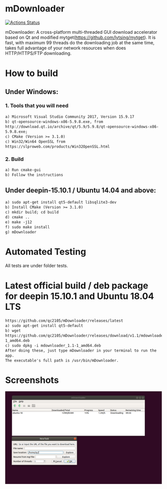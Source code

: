 # mDownloader

[![Actions Status](https://github.com/qc2105/mDownloader/workflows/CI/badge.svg)](https://github.com/qc2105/mDownloader/actions)

mDownloader: A cross-platform multi-threaded GUI download accelerator based on Qt and modified mytget(https://github.com/lytsing/mytget).
It is fast, with maximum 99 threads do the downloading job at the same time, takes full advantage of your network resources when does HTTP/HTTPS/FTP downloading. 


# How to build

## Under Windows:

### 1. Tools that you will need

	a) Microsoft Visual Studio Community 2017, Version 15.9.17
	b) qt-opensource-windows-x86-5.9.8.exe, from http://download.qt.io/archive/qt/5.9/5.9.8/qt-opensource-windows-x86-5.9.8.exe;
	c) CMake (Version >= 3.1.0)
	c) Win32/Win64 OpenSSL from https://slproweb.com/products/Win32OpenSSL.html

### 2. Build

	a) Run cmake-gui
	b) Follow the instructions

## Under deepin-15.10.1 / Ubuntu 14.04 and above:

 	a) sudo apt-get install qt5-default libsqlite3-dev
	b) Install CMake (Version >= 3.1.0)
	c) mkdir build; cd build 
	d) cmake ..
	e) make -j12
	f) sudo make install
	g) mDownloader

# Automated Testing

All tests are under folder tests. 

# Latest official build / deb package for deepin 15.10.1 and Ubuntu 18.04 LTS
	https://github.com/qc2105/mDownloader/releases/latest
	a) sudo apt-get install qt5-default
	b) wget https://github.com/qc2105/mDownloader/releases/download/v1.1/mdownloader_1.1-1_amd64.deb
	c) sudo dpkg -i mdownloader_1.1-1_amd64.deb
	After doing these, just type mDownloader in your terminal to run the app.
	The executable's full path is /usr/bin/mDownloader.

# Screenshots
![screenshot1](https://raw.githubusercontent.com/qc2105/mDownloader/master/Screenshot%20from%202019-04-13%2016-53-31.png)
